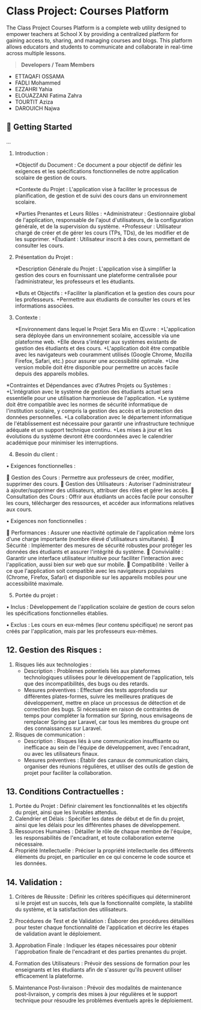 # Class Project: Courses Platform

The Class Project Courses Platform is a complete web utility designed to empower teachers at School X by providing a centralized platform for gaining access to, sharing, and managing courses and blogs. This platform allows educators and students to communicate and collaborate in real-time across multiple lessons.

> **Developers / Team Members**
> 
- ETTAQAFI OSSAMA
- FADLI Mohammed
- EZZAHRI Yahia
- ELOUAZZANI Fatima Zahra
- TOURTIT Aziza
- DAROUICH Najwa

## 🚀 Getting Started

...
1. Introduction :
   
   *Objectif du Document : Ce document a pour objectif de définir les exigences et les spécifications fonctionnelles de notre application 
   scolaire de gestion de cours.
  
   *Contexte du Projet : L'application vise à faciliter le processus de planification, de gestion et de suivi des cours dans un 
   environnement scolaire.
  
   *Parties Prenantes et Leurs Rôles :
    +Administrateur : Gestionnaire global de l'application, responsable de l'ajout d'utilisateurs, de la configuration générale, et de la 
    supervision du système.
    +Professeur : Utilisateur chargé de créer et de gérer les cours (TPs, TDs), de les modifier et de les supprimer.
    +Étudiant : Utilisateur inscrit à des cours, permettant de consulter les cours.
    
2. Présentation du Projet :
   
   *Description Générale du Projet : L'application vise à simplifier la gestion des cours en fournissant une plateforme centralisée pour 
    l’administrateur, les professeurs et les étudiants.
   
   *Buts et Objectifs :
   +Faciliter la planification et la gestion des cours pour les professeurs.
   +Permettre aux étudiants de consulter les cours et les informations associées.
   
3. Contexte :

   *Environnement dans lequel le Projet Sera Mis en Œuvre :
    +L'application sera déployée dans un environnement scolaire, accessible via une plateforme web.
    +Elle devra s'intégrer aux systèmes existants de gestion des étudiants et des cours.
    +L'application doit être compatible avec les navigateurs web couramment utilisés (Google Chrome, Mozilla Firefox, Safari, etc.) pour 
    assurer une accessibilité optimale.
    +Une version mobile doit être disponible pour permettre un accès facile depuis des appareils mobiles.
   
  *Contraintes et Dépendances avec d'Autres Projets ou Systèmes :
    +L'intégration avec le système de gestion des étudiants actuel sera essentielle pour une utilisation harmonieuse de l'application.
    +Le système doit être compatible avec les normes de sécurité informatique de l'institution scolaire, y compris la gestion des accès 
    et la protection des données personnelles.
    +La collaboration avec le département informatique de l'établissement est nécessaire pour garantir une infrastructure technique 
    adéquate et un support technique continu.
    +Les mises à jour et les évolutions du système devront être coordonnées avec le calendrier académique pour minimiser les 
    interruptions.
    
4. Besoin du client :

•	Exigences fonctionnelles :

	Gestion des Cours : Permettre aux professeurs de créer, modifier, supprimer des cours.
	Gestion des Utilisateurs : Autoriser l'administrateur à ajouter/supprimer des utilisateurs, attribuer des rôles et gérer les accès.
	Consultation des Cours : Offrir aux étudiants un accès facile pour consulter les cours, télécharger des ressources, et accéder aux informations relatives aux cours.

•	Exigences non fonctionnelles : 

	Performances : Assurer une réactivité optimale de l'application même lors d'une charge importante (nombre élevé d'utilisateurs simultanés).
	Sécurité : Implémenter des mesures de sécurité robustes pour protéger les données des étudiants et assurer l'intégrité du système.
	Convivialité : Garantir une interface utilisateur intuitive pour faciliter l'interaction avec l'application, aussi bien sur web que sur mobile.
	Compatibilité : Veiller à ce que l'application soit compatible avec les navigateurs populaires (Chrome, Firefox, Safari) et disponible sur les appareils mobiles pour une accessibilité maximale.


5. Portée du projet :

•	Inclus : Développement de l'application scolaire de gestion de cours selon les spécifications fonctionnelles établies.

•	Exclus : Les cours en eux-mêmes (leur contenu spécifique) ne seront pas créés par l'application, mais par les professeurs eux-mêmes.


## 12. Gestion des Risques :
1. Risques liés aux technologies :
   - Description : Problèmes potentiels liés aux plateformes technologiques utilisées pour le développement de l'application, tels que des incompatibilités, des bugs ou des retards.
   - Mesures préventives : Effectuer des tests approfondis sur différentes plates-formes, suivre les meilleures pratiques de développement, mettre en place un processus de détection et de correction des bugs. Si nécessaire en raison de contraintes de temps pour compléter la formation sur Spring, nous envisageons de remplacer Spring par Laravel, car tous les membres du groupe ont des connaissances sur Laravel.
2. Risques de communication :
   - Description : Risques liés à une communication insuffisante ou inefficace au sein de l'équipe de développement, avec l'encadrant, ou avec les utilisateurs finaux.
   - Mesures préventives : Établir des canaux de communication clairs, organiser des réunions régulières, et utiliser des outils de gestion de projet pour faciliter la collaboration.
## 13. Conditions Contractuelles :
1. Portée du Projet :
Définir clairement les fonctionnalités et les objectifs du projet, ainsi que les livrables attendus.
2. Calendrier et Délais :
Spécifier les dates de début et de fin du projet, ainsi que les délais pour les différentes phases de développement.
3. Ressources Humaines :
Détailler le rôle de chaque membre de l'équipe, les responsabilités de l'encadrant, et toute collaboration externe nécessaire.
4. Propriété Intellectuelle :
Préciser la propriété intellectuelle des différents éléments du projet, en particulier en ce qui concerne le code source et les données.
## 14. Validation :
1. Critères de Réussite :
Définir les critères spécifiques qui détermineront si le projet est un succès, tels que la fonctionnalité complète, la stabilité du système, et la satisfaction des utilisateurs.

2. Procédures de Test et de Validation :
Élaborer des procédures détaillées pour tester chaque fonctionnalité de l'application et décrire les étapes de validation avant le déploiement.
3. Approbation Finale :
Indiquer les étapes nécessaires pour obtenir l'approbation finale de l'encadrant et des parties prenantes du projet.
4. Formation des Utilisateurs :
Prévoir des sessions de formation pour les enseignants et les étudiants afin de s'assurer qu'ils peuvent utiliser efficacement la plateforme.
5. Maintenance Post-livraison :
Prévoir des modalités de maintenance post-livraison, y compris des mises à jour régulières et le support technique pour résoudre les problèmes éventuels après le déploiement.

